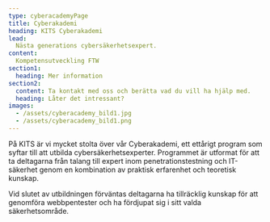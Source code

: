 ```yaml
---
type: cyberacademyPage
title: Cyberakademi
heading: KITS Cyberakademi
lead:
  Nästa generations cybersäkerhetsexpert.
content:
  Kompetensutveckling FTW
section1:
  heading: Mer information
section2:
  content: Ta kontakt med oss och berätta vad du vill ha hjälp med.
  heading: Låter det intressant?
images:
  - /assets/cyberacademy_bild1.jpg
  - /assets/cyberacademy_bild1.png
---
```

  På KITS är vi mycket stolta över vår Cyberakademi, ett ettårigt program som syftar till att utbilda cybersäkerhetsexperter. Programmet är utformat för att ta deltagarna från talang till expert inom penetrationstestning och IT-säkerhet genom en kombination av praktisk erfarenhet och teoretisk kunskap.

  Vid slutet av utbildningen förväntas deltagarna ha tillräcklig kunskap för att genomföra webbpentester och ha fördjupat sig i sitt valda säkerhetsområde.
